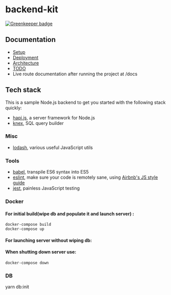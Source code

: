 # backend-kit

[![Greenkeeper badge](https://badges.greenkeeper.io/FruitieX/backend-kit.svg)](https://greenkeeper.io/)

## Documentation

- [Setup](/docs/SETUP.md)
- [Deployment](/docs/DEPLOYMENT.md)
- [Architecture](/docs/ARCHITECTURE.md)
- [TODO](/docs/TODO.md)
- Live route documentation after running the project at /docs

## Tech stack

This is a sample Node.js backend to get you started with the following stack quickly:

* [hapi.js](https://hapijs.com/), a server framework for Node.js
* [knex](http://knexjs.org/), SQL query builder

### Misc

* [lodash](https://lodash.com/), various useful JavaScript utils

### Tools

* [babel](https://babeljs.io/), transpile ES6 syntax into ES5
* [eslint](http://eslint.org/), make sure your code is remotely sane, using [Airbnb's JS style guide](https://github.com/airbnb/javascript)
* [jest](https://facebook.github.io/jest/), painless JavaScript testing

### Docker 

#### For initial build(wipe db and populate it and launch server) :
    docker-compose build
    docker-compose up

#### For launching server without wiping db:
    
 
#### When shutting down server use:
    docker-compose down   

### DB
yarn db:init
